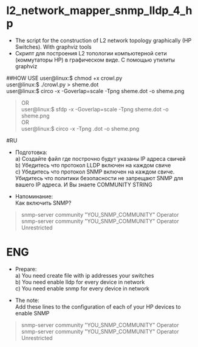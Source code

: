 # l2_network_mapper_snmp_lldp_4_hp
- The script for the construction of L2 network topology graphically (HP Switches). With graphviz tools
- Скрипт для построения L2 топологии компьютерной сети (коммутаторы HP) в графическом виде. С помощью утилиты graphviz 

##HOW USE
user@linux:$ chmod +x crowl.py</br>
user@linux:$ ./crowl.py > sheme.dot</br>
user@linux:$ circo -x -Goverlap=scale  -Tpng sheme.dot -o sheme.png</br>
>OR </br>
>user@linux:$ sfdp -x -Goverlap=scale  -Tpng sheme.dot -o sheme.png</br>
>OR </br>
>user@linux:$ circo -x -Tpng .dot -o sheme.png</br>

#RU
- Подготовка:</br>
a) Создайте файл где построчно будут указаны IP адреса свичей</br>
b) Убедитесь что протокол LLDP включен на каждом свиче</br>
c) Убедитесь что протокол SNMP включен на каждом свиче. Убидитесь что политики безопасности не запрещают SNMP для вашего IP адреса. И Вы знаете COMMUNITY STRING</br>

- Напоминание:</br>
Как включить SNMP?
>snmp-server community "YOU_SNMP_COMMUNITY" Operator</br>
>snmp-server community "YOU_SNMP_COMMUNITY" Operator Unrestricted</br>

# ENG
- Prepare:</br>
a) You need create file with ip addresses your switches</br>
b) You need enable lldp for every device in network</br>
c) You need enable snmp for every device in network</br>
  
- The note:</br>
Add these lines to the configuration of each of your HP devices to enable SNMP</br>
>snmp-server community "YOU_SNMP_COMMUNITY" Operator</br>
>snmp-server community "YOU_SNMP_COMMUNITY" Operator Unrestricted</br>
